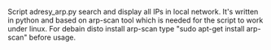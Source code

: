 Script adresy_arp.py search and display all IPs in local network. It's written in python and based on arp-scan tool which is needed for the script to work under linux. For debain disto install arp-scan type "sudo apt-get install arp-scan" before usage.
